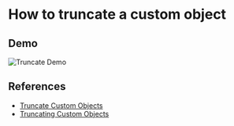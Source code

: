 # How to truncate a custom object

## Demo

![Truncate Demo](img/truncate-2.gif)

## References
- [Truncate Custom Objects](https://help.salesforce.com/articleView?id=sf.dev_object_trunc.htm&type=5)
- [Truncating Custom Objects](https://help.salesforce.com/articleView?id=sf.dev_object_trunc_overview.htm&type=5)
 
